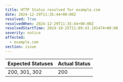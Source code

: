 ```yaml
---
title: HTTP Status resolved for example.com
date: 2024-12-29T11:35:44+00:00Z
resolved: True
resolvedWhen: 2024-12-29T11:35:44+00:00Z
resolvedStartTime: 2024-10-25T21:09:43.191474+00:00
severity: notice
affected:
  - example.com
section: issue
---
```


| Expected Statuses | Actual Status  |
|-------------------|----------------|
| 200, 301, 302 | 200 |
